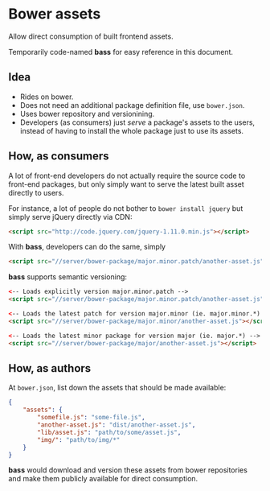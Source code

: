 # Bower assets

Allow direct consumption of built frontend assets.

Temporarily code-named **bass** for easy reference in this document.

## Idea

- Rides on bower.
- Does not need an additional package definition file, use `bower.json`.
- Uses bower repository and versionining.
- Developers (as consumers) just _serve_ a package's assets to the users, instead of having to install the whole package just to use its assets.

## How, as consumers

A lot of front-end developers do not actually require the source code to front-end packages, but only simply want to serve the latest built asset directly to users.

For instance, a lot of people do not bother to `bower install jquery` but simply serve jQuery directly via CDN:

```html
<script src="http://code.jquery.com/jquery-1.11.0.min.js"></script>
```

With **bass**, developers can do the same, simply

```html
<script src="//server/bower-package/major.minor.patch/another-asset.js"></script>
```

**bass** supports semantic versioning:

```html
<-- Loads explicitly version major.minor.patch -->
<script src="//server/bower-package/major.minor.patch/another-asset.js"></script>

<-- Loads the latest patch for version major.minor (ie. major.minor.*) -->
<script src="//server/bower-package/major.minor/another-asset.js"></script>

<-- Loads the latest minor package for version major (ie. major.*) -->
<script src="//server/bower-package/major/another-asset.js"></script>
```


## How, as authors

At `bower.json`, list down the assets that should be made available:

```json
{
    "assets": {
        "somefile.js": "some-file.js",
        "another-asset.js": "dist/another-asset.js",
        "lib/asset.js": "path/to/some/asset.js",
        "img/": "path/to/img/*"
    }
}
```

**bass** would download and version these assets from bower repositories and make them publicly available for direct consumption.

